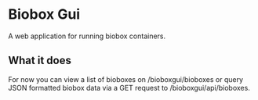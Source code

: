 # Biobox Gui

A web application for running biobox containers.

## What it does

For now you can view a list of bioboxes on /bioboxgui/bioboxes or query JSON formatted biobox data via a GET request to /bioboxgui/api/bioboxes.